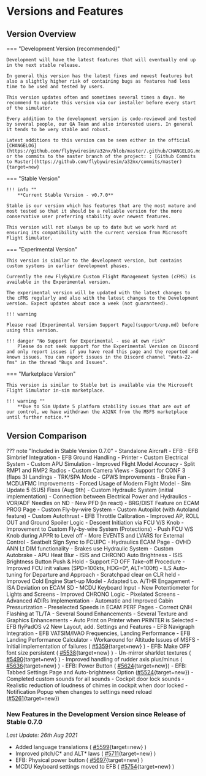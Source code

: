 # Versions and Features

## Version Overview

=== "Development Version (recommended)"

    Development will have the latest features that will eventually end up in the next stable release. 
    
    In general this version has the latest fixes and newest features but also a slightly higher risk of containing bugs as features had less time to be used and tested by users.

    This version updates often and sometimes several times a days. We recommend to update this version via our installer before every start of the simulator.

    Every addition to the development version is code-reviewed and tested by several people, our QA Team and also interested users. In general it tends to be very stable and robust.

    Latest additions to this version can be seen either in the official [CHANGELOG](https://github.com/flybywiresim/a32nx/blob/master/.github/CHANGELOG.md) or the commits to the master branch of the project: : [Github Commits to Master](https://github.com/flybywiresim/a32nx/commits/master){target=new}

=== "Stable Version"

    !!! info ""
        **Current Stable Version - v0.7.0**

    Stable is our version which has features that are the most mature and most tested so that it should be a reliable version for the more conservative user preferring stability over newest features.

    This version will not always be up to date but we work hard at ensuring its compatibility with the current version from Microsoft Flight Simulator.

=== "Experimental Version"

    This version is similar to the development version, but contains custom systems in earlier development phases.
    
    Currently the new FlyByWire Custom Flight Management System (cFMS) is available in the Experimental version.
    
    The experimental version will be updated with the latest changes to the cFMS regularly and also with the latest changes to the Development version. Expect updates about once a week (not guaranteed).     
    
    !!! warning 

    Please read [Experimental Version Support Page](support/exp.md) before using this version.

    !!! danger "No Support for Experimental - use at own risk"
        Please do not seek support for the Experimental Version on Discord and only report issues if you have read this page and the reported and known issues. You can report issues in the Discord channel "#ata-22-fms" in the thread "Bugs and Issues".

=== "Marketplace Version"

    This version is similar to Stable but is available via the Microsoft Flight Simulator in-sim marketplace.

    !!! warning ""
        **Due to Sim Update 5 platform stability issues that are out of our control, we have withdrawn the A32NX from the MSFS marketplace until further notice.**

## Version Comparison

??? note "Included in Stable Version 0.7.0"
    - Standalone Aircraft
    - EFB
    - EFB Simbrief Integration
    - EFB Ground Handling
    - Printer
    - Custom Electrical System
    - Custom APU Simulation
    - Improved Flight Model Accuracy
    - Split RMP1 and RMP2 Radios
    - Custom Camera Views
    - Support for CONF 3 (flaps 3) Landings
    - TRK/SPA Mode
    - GPWS Improvements
    - Brake Fan
    - MCDU/FMC Improvements
    - Forced Usage of Modern Flight Model
    - Sim Update 5 (SU5) Fixes (Aug 9th)
    - Custom Hydraulic System (initial implementation)
    - Connection between Electrical Power and Hydraulics
    - VOR/ADF Needles on ND
    - New PFD (in react)
    - BRG/DIST Feature on ECAM PROG Page
    - Custom Fly-by-wire System
    - Custom Autopilot (with Autoland feature)
    - Custom Autothrust
    - EFB Throttle Calibration
    - Improved AP, ROLL OUT and Ground Spoiler Logic
    - Descent Initiation via FCU V/S Knob
    - Improvement to Custom Fly-by-wire System (Protections)
    - Push FCU V/S Knob during APPR to Level off
    - More EVENTS and LVARS for External Control
    - Seatbelt Sign Sync to FCUIPC
    - Hydraulics ECAM Page
    - OVHD ANN Lt DIM functionality
    - Brakes use Hydraulic System
    - Custom Autobrake
    - APU Heat Blur
    - ISIS and CHRONO Auto Brightness
    - ISIS Brightness Button Push & Hold
    - Support FD OFF Take-off Procedure
    - Improved FCU init values (SPD=100kts, HDG=0°, ALT=100ft)
    - ILS Auto-tuning for Departure and Approach
    - Scratchpad clear on CLR held
    - Improved Cold Engine Start-up Model
    - Adapted t.o. A/THR Engagement
    - ISA Deviation on ECAM SD
    - MCDU Keyboard Input
    - New Potentiometer for Lights and Screens
    - Improved CHRONO Logic
    - Pixelated Screens
    - Advanced ADIRs Implementation
    - Automatic and Improved Cabin Pressurization
    - Preselected Speeds in ECAM PERF Pages
    - Correct QNH Flashing at TL/TA
    - Several Sound Enhancements
    - Several Texture and Graphics Enhancements
    - Auto Print on Printer when PRINTER is Selected
    - EFB flyPadOS v2 New Layout, add. Settings and Features
    - EFB Navigraph Integration
    - EFB VATSIM/IVAO Frequencies, Landing Performance
    - EFB Landing Performance Calculator
    - Workaround for Altitude Issues of MSFS
    - Initial implementation of failures ( [#5359](https://github.com/flybywiresim/a32nx/pull/5359){target=new} )
    - EFB: Make OFP font size persistent ( [#5538](https://github.com/flybywiresim/a32nx/pull/5538){target=new} )
    - Un-mirror sharklet textures ( [#5490](https://github.com/flybywiresim/a32nx/pull/5490){target=new} )
    - Improved handling of rudder axis plus/minus ( [#5636](https://github.com/flybywiresim/a32nx/pull/5636){target=new} )
    - EFB: Power Button  ( [#5624](https://github.com/flybywiresim/a32nx/pull/5624){target=new})
    - EFB: Tabbed Settings Page and Auto-brightness Option ([#5524](https://github.com/flybywiresim/a32nx/pull/5524){target=new})
    - Completed custom sounds for all sounds
    - Cockpit door lock sounds
    - Realistic reduction of loudness of chimes in cockpit when door locked
    - Notification Popup when changes to settings need reload ([#5261](https://github.com/flybywiresim/a32nx/pull/5261){target=new})

### New Features in the Development Version since Release of Stable 0.7.0

*Last Update: 26th Aug 2021*

- Added language translations ( [#5599](https://github.com/flybywiresim/a32nx/pull/5599){target=new} )
- Improved pitch/C* and ALT* laws ( [#5711](https://github.com/flybywiresim/a32nx/pull/5711){target=new} )
- EFB: Physical power button ( [#5697](https://github.com/flybywiresim/a32nx/pull/5697){target=new} )
- MCDU Keyboard settings moved to EFB ( [#5754](https://github.com/flybywiresim/a32nx/pull/5754){target=new} )

